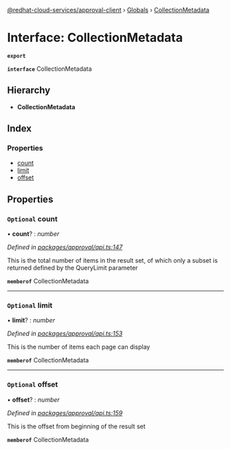 [@redhat-cloud-services/approval-client](../README.md) › [Globals](../globals.md) › [CollectionMetadata](collectionmetadata.md)

# Interface: CollectionMetadata

**`export`** 

**`interface`** CollectionMetadata

## Hierarchy

* **CollectionMetadata**

## Index

### Properties

* [count](collectionmetadata.md#optional-count)
* [limit](collectionmetadata.md#optional-limit)
* [offset](collectionmetadata.md#optional-offset)

## Properties

### `Optional` count

• **count**? : *number*

*Defined in [packages/approval/api.ts:147](https://github.com/RedHatInsights/javascript-clients/blob/master/packages/approval/api.ts#L147)*

This is the total number of items in the result set, of which only a subset is returned defined by the QueryLimit parameter

**`memberof`** CollectionMetadata

___

### `Optional` limit

• **limit**? : *number*

*Defined in [packages/approval/api.ts:153](https://github.com/RedHatInsights/javascript-clients/blob/master/packages/approval/api.ts#L153)*

This is the number of items each page can display

**`memberof`** CollectionMetadata

___

### `Optional` offset

• **offset**? : *number*

*Defined in [packages/approval/api.ts:159](https://github.com/RedHatInsights/javascript-clients/blob/master/packages/approval/api.ts#L159)*

This is the offset from beginning of the result set

**`memberof`** CollectionMetadata
